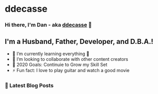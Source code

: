 # ddecasse
 
### Hi there, I'm Dan - aka [ddecasse][website] 👋

## I'm a Husband, Father, Developer, and D.B.A.!
- 🌱 I’m currently learning everything 🤣
- 👯 I’m looking to collaborate with other content creators
- 🥅 2020 Goals: Continuie to Grow my Skill Set  
- ⚡ Fun fact: I love to  play guitar and watch a good movie


### 📕 Latest Blog Posts
<!-- BLOG-POST-LIST:START -->
<!-- BLOG-POST-LIST:END -->

[website]: http://ddecasse.wordpress.com/